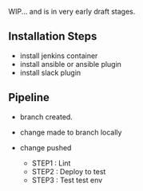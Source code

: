 WIP... and is in very early draft stages.

## Installation Steps
* install jenkins container
* install ansible or ansible plugin
* install slack plugin

## Pipeline

* branch created.
* change made to branch locally

* change pushed
  * STEP1 : Lint
  * STEP2 : Deploy to test
  * STEP3 : Test test env


